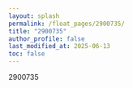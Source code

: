 ```yaml
---
layout: splash
permalink: /float_pages/2900735/
title: "2900735"
author_profile: false
last_modified_at: 2025-06-13
toc: false
---
```

 
2900735
